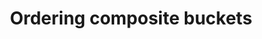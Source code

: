 ---
layout: default
title: Ordering composite buckets
parent: Composite
grand_parent: Bucket aggregations
great_grand_parent: Aggregations
nav_order: 15
---